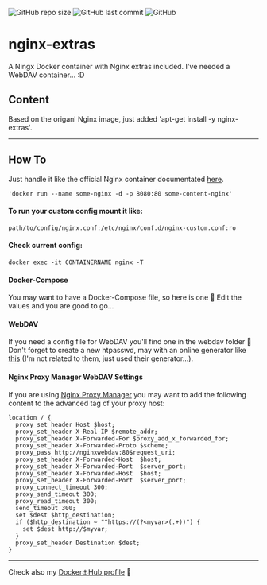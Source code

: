 ![GitHub repo size](https://img.shields.io/github/repo-size/dockrbyter/nginx-extras?logo=github)
![GitHub last commit](https://img.shields.io/github/last-commit/dockrbyter/nginx-extras?logo=github)
![GitHub](https://img.shields.io/github/license/dockrbyter/nginx-extras)

# nginx-extras
A Ningx Docker container with Nginx extras included. I've needed a WebDAV container... :D

## Content
Based on the origanl Nginx image, just added 'apt-get install -y nginx-extras'. 

---------------------------------------------------------------------------------------------

## How To
Just handle it like the official Nginx container documentated [here](https://hub.docker.com/_/nginx).
```
'docker run --name some-nginx -d -p 8080:80 some-content-nginx'
```

#### To run your custom config mount it like: 
```
path/to/config/nginx.conf:/etc/nginx/conf.d/nginx-custom.conf:ro
```

#### Check current config:
```
docker exec -it CONTAINERNAME nginx -T
```

#### Docker-Compose
You may want to have a Docker-Compose file, so here is one 🎉
Edit the values and you are good to go...

#### WebDAV
If you need a config file for WebDAV you'll find one in the webdav folder 🤠 Don't forget to create a new htpasswd, may with an online generator like [this](https://hostingcanada.org/htpasswd-generator/) (I'm not related to them, just used their generator...).

#### Nginx Proxy Manager WebDAV Settings
If you are using [Nginx Proxy Manager](https://nginxproxymanager.com/) you may want to add the following content to the advanced tag of your proxy host:

```
location / {
  proxy_set_header Host $host;
  proxy_set_header X-Real-IP $remote_addr;
  proxy_set_header X-Forwarded-For $proxy_add_x_forwarded_for;
  proxy_set_header X-Forwarded-Proto $scheme;
  proxy_pass http://nginxwebdav:80$request_uri;
  proxy_set_header X-Forwarded-Host  $host;
  proxy_set_header X-Forwarded-Port  $server_port;
  proxy_set_header X-Forwarded-Host  $host;
  proxy_set_header X-Forwarded-Port  $server_port;
  proxy_connect_timeout 300;
  proxy_send_timeout 300;
  proxy_read_timeout 300;
  send_timeout 300;
  set $dest $http_destination;
  if ($http_destination ~ "^https://(?<myvar>(.+))") {
    set $dest http://$myvar;
  }
  proxy_set_header Destination $dest;
}
```
---------------------------------------------------------------------------------------------
Check also my [Docker⚓Hub profile](https://hub.docker.com/u/dockrbyter) 👋
